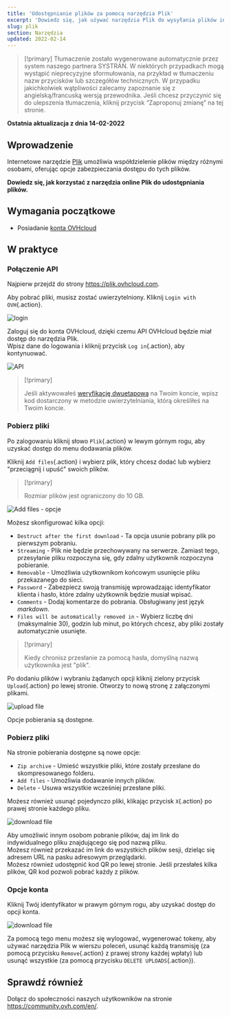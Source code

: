 ```yaml
---
title: 'Udostępnianie plików za pomocą narzędzia Plik'
excerpt: 'Dowiedz się, jak używać narzędzia Plik do wysyłania plików innym osobom'
slug: plik
section: Narzędzia
updated: 2022-02-14
---
```


> [!primary]
> Tłumaczenie zostało wygenerowane automatycznie przez system naszego partnera SYSTRAN. W niektórych przypadkach mogą wystąpić nieprecyzyjne sformułowania, na przykład w tłumaczeniu nazw przycisków lub szczegółów technicznych. W przypadku jakichkolwiek wątpliwości zalecamy zapoznanie się z angielską/francuską wersją przewodnika. Jeśli chcesz przyczynić się do ulepszenia tłumaczenia, kliknij przycisk “Zaproponuj zmianę” na tej stronie.
>

**Ostatnia aktualizacja z dnia 14-02-2022**

## Wprowadzenie

Internetowe narzędzie [Plik](https://plik.ovhcloud.com) umożliwia współdzielenie plików między różnymi osobami, oferując opcje zabezpieczania dostępu do tych plików.

**Dowiedz się, jak korzystać z narzędzia online Plik do udostępniania plików.**

## Wymagania początkowe

- Posiadanie [konta OVHcloud](https://docs.ovh.com/pl/customer/tworzenie-konta-ovhcloud/)

## W praktyce

### Połączenie API

Najpierw przejdź do strony <https://plik.ovhcloud.com>.

Aby pobrać pliki, musisz zostać uwierzytelniony. Kliknij `Login with OVH`{.action}.

![login](images/plik-login-EU.png)

Zaloguj się do konta OVHcloud, dzięki czemu API OVHcloud będzie miał dostęp do narzędzia Plik.<br>
Wpisz dane do logowania i kliknij przycisk `Log in`{.action}, aby kontynuować.

![API](images/api-login-EU.png)

> [!primary]
>
> Jeśli aktywowałeś [weryfikację dwuetapową](https://docs.ovh.com/pl/customer/zabezpieczenie-konta-za-pomoca-2FA/) na Twoim koncie, wpisz kod dostarczony w metodzie uwierzytelniania, którą określiłeś na Twoim koncie. 

### Pobierz pliki

Po zalogowaniu kliknij słowo `Plik`{.action} w lewym górnym rogu, aby uzyskać dostęp do menu dodawania plików.

Kliknij `Add files`{.action} i wybierz plik, który chcesz dodać lub wybierz "przeciągnij i upuść" swoich plików.

> [!primary]
>
> Rozmiar plików jest ograniczony do 10 GB.
>

![Add files - opcje](images/plik-add-files-options.png)

Możesz skonfigurować kilka opcji:

- `Destruct after the first download` - Ta opcja usunie pobrany plik po pierwszym pobraniu.
- `Streaming` - Plik nie będzie przechowywany na serwerze. Zamiast tego, przesyłanie pliku rozpoczyna się, gdy zdalny użytkownik rozpoczyna pobieranie.
- `Removable` - Umożliwia użytkownikom końcowym usunięcie pliku przekazanego do sieci.
- `Password` - Zabezpiecz swoją transmisję wprowadzając identyfikator klienta i hasło, które zdalny użytkownik będzie musiał wpisać.
- `Comments` - Dodaj komentarze do pobrania. Obsługiwany jest język *markdown*.
- `Files will be automatically removed in` - Wybierz liczbę dni (maksymalnie 30), godzin lub minut, po których chcesz, aby pliki zostały automatycznie usunięte.

> [!primary]
>
> Kiedy chronisz przesłanie za pomocą hasła, domyślną nazwą użytkownika jest "plik".
>

Po dodaniu plików i wybraniu żądanych opcji kliknij zielony przycisk `Upload`{.action} po lewej stronie. Otworzy to nową stronę z załączonymi plikami.

![upload file](images/plik-upload-EU.png)

Opcje pobierania są dostępne.

### Pobierz pliki

Na stronie pobierania dostępne są nowe opcje:

- `Zip archive` - Umieść wszystkie pliki, które zostały przesłane do skompresowanego folderu.
- `Add files` - Umożliwia dodawanie innych plików.
- `Delete` - Usuwa wszystkie wcześniej przesłane pliki.

Możesz również usunąć pojedynczo pliki, klikając przycisk `X`{.action} po prawej stronie każdego pliku.

![download file](images/plik-download-EU.png)

Aby umożliwić innym osobom pobranie plików, daj im link do indywidualnego pliku znajdującego się pod nazwą pliku.<br>
Możesz również przekazać im link do wszystkich plików sesji, dzieląc się adresem URL na pasku adresowym przeglądarki.<br>
Możesz również udostępnić kod QR po lewej stronie. Jeśli przesłałeś kilka plików, QR kod pozwoli pobrać każdy z plików.

### Opcje konta

Kliknij Twój identyfikator w prawym górnym rogu, aby uzyskać dostęp do opcji konta.

![download file](images/account-options.png)

Za pomocą tego menu możesz się wylogować, wygenerować tokeny, aby używać narzędzia Plik w wierszu poleceń, usunąć każdą transmisję (za pomocą przycisku `Remove`{.action} z prawej strony każdej wpłaty) lub usunąć wszystkie (za pomocą przycisku `DELETE UPLOADS`{.action}).

## Sprawdź również

Dołącz do społeczności naszych użytkowników na stronie <https://community.ovh.com/en/>.
